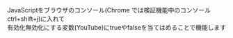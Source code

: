 JavaScriptをブラウザのコンソール(Chrome では検証機能中のコンソールctrl+shift+j)に入れて<br>
有効化無効化にする変数(YouTube)にtrueやfalseを当てはめることで機能します
